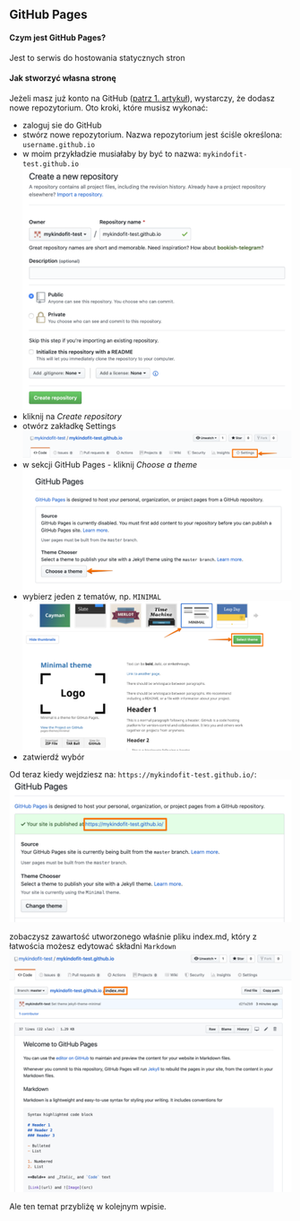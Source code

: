 ## GitHub Pages

#### Czym jest GitHub Pages?
Jest to serwis do hostowania statycznych stron

#### Jak stworzyć własna stronę
Jeżeli masz już konto na GitHub ([patrz 1. artykuł](01_GitHub.md)), wystarczy, że dodasz nowe repozytorium. Oto kroki, które musisz wykonać:
* zaloguj sie do GitHub
* stwórz nowe repozytorium. Nazwa repozytorium jest ściśle określona: `username.github.io`
* w moim przykładzie musiałaby by być to nazwa: `mykindofit-test.github.io`
![GitHubPages](/images/02_github_01.png)
* kliknij na *Create repository*
* otwórz zakładkę Settings
![GitHubPages Settings](/images/02_github_02.png)
* w sekcji GitHub Pages - kliknij *Choose a theme*
![GitHubPages Theme](/images/02_github_03.png)
* wybierz jeden z tematów, np. `MINIMAL`
![GitHubPages Theme](/images/02_github_04.png)
* zatwierdź wybór

Od teraz kiedy wejdziesz na: `https://mykindofit-test.github.io/`: 
![GitHubPages Theme](/images/02_github_05.png)

zobaczysz zawartość utworzonego właśnie pliku index.md, który z łatwościa możesz edytować składni `Markdown`
![GitHubPages Theme](/images/02_github_06.png)

Ale ten temat przybliżę w kolejnym wpisie.
